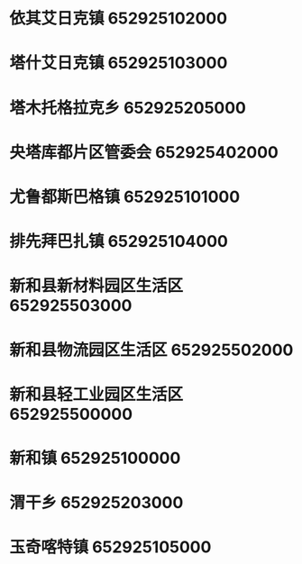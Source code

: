 # 依其艾日克镇 652925102000
# 塔什艾日克镇 652925103000
# 塔木托格拉克乡 652925205000
# 央塔库都片区管委会 652925402000
# 尤鲁都斯巴格镇 652925101000
# 排先拜巴扎镇 652925104000
# 新和县新材料园区生活区 652925503000
# 新和县物流园区生活区 652925502000
# 新和县轻工业园区生活区 652925500000
# 新和镇 652925100000
# 渭干乡 652925203000
# 玉奇喀特镇 652925105000
